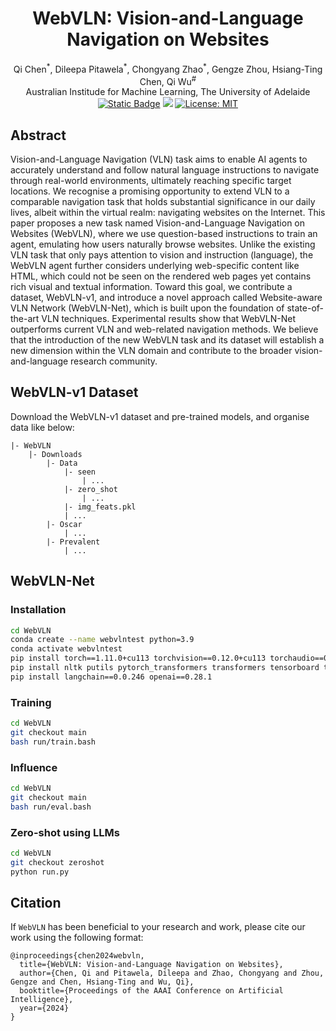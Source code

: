 <div align="center">

<h1>WebVLN: Vision-and-Language Navigation on Websites</h1>

<div>
Qi Chen<sup>*</sup>, Dileepa Pitawela<sup>*</sup>, Chongyang Zhao<sup>*</sup>, Gengze Zhou, Hsiang-Ting Chen, Qi Wu<sup>#</sup>
</div>
Australian Institude for Machine Learning, The University of Adelaide 

<br>

<div>
    <a href='https://github.com/WebVLN/WebVLN' target='_blank'><img alt="Static Badge" src="https://img.shields.io/badge/WebVLN-v1-blue"></a>
    <a href='https://arxiv.org/abs/2312.15820' target='_blank'><img src='https://img.shields.io/badge/Paper-AAAI-green'></a>
    <a href="https://opensource.org/licenses/MIT"><img src="https://img.shields.io/badge/License-MIT-yellow.svg" alt="License: MIT"></a>
</div>

</div>


## Abstract
Vision-and-Language Navigation (VLN) task aims to enable AI agents to accurately understand and follow natural language instructions to navigate through real-world environments, ultimately reaching specific target locations. We recognise a promising opportunity to extend VLN to a comparable navigation task that holds substantial significance in our daily lives, albeit within the virtual realm: navigating websites on the Internet. This paper proposes a new task named Vision-and-Language Navigation on Websites (WebVLN), where we use question-based instructions to train an agent, emulating how users naturally browse websites. Unlike the existing VLN task that only pays attention to vision and instruction (language), the WebVLN agent further considers underlying web-specific content like HTML, which could not be seen on the rendered web pages yet contains rich visual and textual information. Toward this goal, we contribute a dataset, WebVLN-v1, and introduce a novel approach called Website-aware VLN Network (WebVLN-Net), which is built upon the foundation of state-of-the-art VLN techniques. Experimental results show that WebVLN-Net outperforms current VLN and web-related navigation methods. We believe that the introduction of the new WebVLN task and its dataset will establish a new dimension within the VLN domain and contribute to the broader vision-and-language research community.

<!-- ## Method
![Teaser](hhttps://github.com/WebVLN/WebVLN/method.jpg)
-->

## WebVLN-v1 Dataset
Download the WebVLN-v1 dataset and pre-trained models, and organise data like below:
```
|- WebVLN
    |- Downloads
        |- Data
            |- seen
                | ...
            |- zero_shot
                | ...
            |- img_feats.pkl
            | ...
        |- Oscar
            | ... 
        |- Prevalent
            | ...
```
## WebVLN-Net

### Installation
```bash
cd WebVLN
conda create --name webvlntest python=3.9
conda activate webvlntest
pip install torch==1.11.0+cu113 torchvision==0.12.0+cu113 torchaudio==0.11.0 --extra-index-url https://download.pytorch.org/whl/cu113
pip install nltk putils pytorch_transformers transformers tensorboard tensorboardX networkx
pip install langchain==0.0.246 openai==0.28.1
```
### Training
```bash
cd WebVLN
git checkout main
bash run/train.bash
```

### Influence
```bash
cd WebVLN
git checkout main
bash run/eval.bash
```

### Zero-shot using LLMs
```bash
cd WebVLN
git checkout zeroshot
python run.py
```


## Citation
If `WebVLN` has been beneficial to your research and work, please cite our work using the following format:
```
@inproceedings{chen2024webvln,
  title={WebVLN: Vision-and-Language Navigation on Websites},
  author={Chen, Qi and Pitawela, Dileepa and Zhao, Chongyang and Zhou, Gengze and Chen, Hsiang-Ting and Wu, Qi},
  booktitle={Proceedings of the AAAI Conference on Artificial Intelligence},
  year={2024}
}
```
